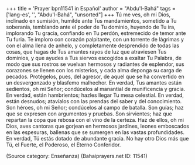 +++
title = 'Prayer bpn11541 in Español'
author = "Abdu'l-Bahá"
tags = ['lang-es', '', "Abdu'l-Bahá", "unsorted"]
+++
Tú me ves, oh mi Dios, inclinado en sumisión, humilde ante Tus mandamientos, sometido a Tu soberanía, temblando ante el poder de Tu dominio, huyendo de Tu ira, implorando Tu gracia, confiando en Tu perdón, estremecido de temor ante Tu furia. Te imploro con corazón palpitante, con un torrente de lágrimas y con el alma llena de anhelo, y completamente desprendido de todas las cosas, que hagas de Tus amantes rayos de luz que atraviesen Tus dominios, y que ayudes a Tus siervos escogidos a exaltar Tu Palabra, de modo que sus rostros se vuelvan hermosos y radiantes de esplendor, sus corazones se llenen con los misterios, y cada alma deponga su carga de pecados. Protégelos, pues, del agresor, de aquel que se ha convertido en un desvergonzado y blasfemo malhechor.
En verdad, Tus amantes están sedientos, oh mi Señor; condúcelos al manantial de munificencia y gracia. En verdad, están hambrientos; hazles llegar Tu mesa celestial. En verdad, están desnudos; atavíalos con las prendas del saber y del conocimiento.
Son héroes, oh mi Señor; condúcelos al campo de batalla. Son guías; haz que se expresen con argumentos y pruebas. Son sirvientes; haz que repartan la copa que rebosa con el vino de la certeza. Haz de ellos, oh mi Dios, aves cantoras que gorjean en hermosos jardines, leones emboscados en las espesuras, ballenas que se sumergen en las vastas profundidades.
En verdad, Tú estás dotado de abundante gracia. No hay otro Dios más que Tú, el Fuerte, el Poderoso, el Eterno Conferidor.

(Source category: Enseñanza)
(Bahaiprayers.net ID: 11541)
